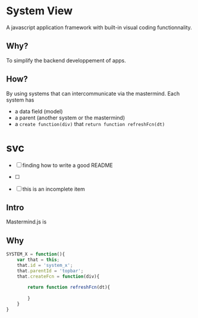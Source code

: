 # System View
A javascript application framework with built-in visual coding functionnality.


## Why?
To simplify the backend developpement of apps.


## How?
By using systems that can intercommunicate via the mastermind.
Each system has
* a data field (model)
* a parent (another system or the mastermind)
* a `create function(div)` that `return function refreshFcn(dt)`






# svc
- [ ] finding how to write a good README
- [ ]
- [ ] this is an incomplete item


## Intro
Mastermind.js is 

## Why




```javascript
SYSTEM_X = function(){
	var that = this;
	that.id = 'system_x';
	that.parentId = 'topbar';
	that.createFcn = function(div){
	  	
		return function refreshFcn(dt){
		
		}
	}
}
```
